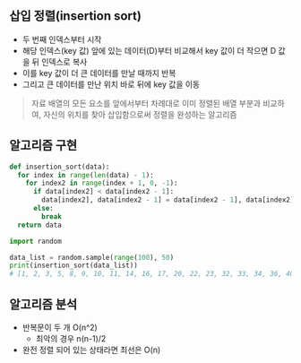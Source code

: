 ## 삽입 정렬(insertion sort)
+ 두 번째 인덱스부터 시작
+ 해당 인덱스(key 값) 앞에 있는 데이터(D)부터 비교해서 key 값이 더 작으면 D 값을 뒤 인덱스로 복사
+ 이를 key 값이 더 큰 데이터를 만날 때까지 반복
+ 그리고 큰 데이터를 만난 위치 바로 뒤에 key 값을 이동
> 자료 배열의 모든 요소를 앞에서부터 차례대로 이미 정렬된 배열 부분과 비교하여, 자신의 위치를 찾아 삽입함으로써 정렬을 완성하는 알고리즘

## 알고리즘 구현
```python
def insertion_sort(data):
  for index in range(len(data) - 1):
    for index2 in range(index + 1, 0, -1):
      if data[index2] < data[index2 - 1]:
        data[index2], data[index2 - 1] = data[index2 - 1], data[index2]
      else:
        break
  return data
```
```python
import random

data_list = random.sample(range(100), 50)
print(insertion_sort(data_list))
# [1, 2, 3, 5, 8, 9, 10, 11, 14, 16, 17, 20, 22, 23, 32, 33, 34, 36, 40, 43, 46, 47, 49, 50, 51, 53, 56, 57, 60, 61, 62, 64, 65, 67, 68, 71, 72, 74, 75, 81, 82, 83, 85, 86, 89, 90, 91, 93, 96, 99]
```

## 알고리즘 분석
+ 반복문이 두 개 O(n^2)
  + 최악의 경우 n(n-1)/2
+ 완전 정렬 되어 있는 상태라면 최선은 O(n)
